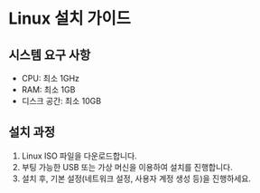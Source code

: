 # Linux 설치 가이드

## 시스템 요구 사항
- CPU: 최소 1GHz
- RAM: 최소 1GB
- 디스크 공간: 최소 10GB

## 설치 과정
1. Linux ISO 파일을 다운로드합니다.
2. 부팅 가능한 USB 또는 가상 머신을 이용하여 설치를 진행합니다.
3. 설치 후, 기본 설정(네트워크 설정, 사용자 계정 생성 등)을 진행하세요.
